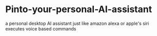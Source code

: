 # Pinto-your-personal-AI-assistant
 a personal desktop AI assistant just like amazon alexa or apple's siri
 executes voice based commands 
